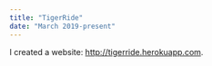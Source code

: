 ```yaml
---
title: "TigerRide"
date: "March 2019-present"
---
```


I created a website: http://tigerride.herokuapp.com.